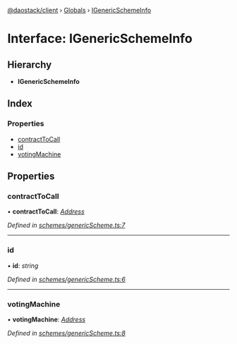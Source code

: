 [@daostack/client](../README.md) › [Globals](../globals.md) › [IGenericSchemeInfo](igenericschemeinfo.md)

# Interface: IGenericSchemeInfo

## Hierarchy

* **IGenericSchemeInfo**

## Index

### Properties

* [contractToCall](igenericschemeinfo.md#contracttocall)
* [id](igenericschemeinfo.md#id)
* [votingMachine](igenericschemeinfo.md#votingmachine)

## Properties

###  contractToCall

• **contractToCall**: *[Address](../globals.md#address)*

*Defined in [schemes/genericScheme.ts:7](https://github.com/daostack/client/blob/5e8078f/src/schemes/genericScheme.ts#L7)*

___

###  id

• **id**: *string*

*Defined in [schemes/genericScheme.ts:6](https://github.com/daostack/client/blob/5e8078f/src/schemes/genericScheme.ts#L6)*

___

###  votingMachine

• **votingMachine**: *[Address](../globals.md#address)*

*Defined in [schemes/genericScheme.ts:8](https://github.com/daostack/client/blob/5e8078f/src/schemes/genericScheme.ts#L8)*
